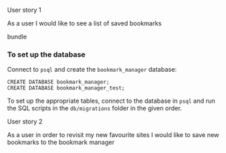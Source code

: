User story 1

As a user
I would like to see a list of saved bookmarks

bundle
```	```


 ### To set up the database

 Connect to `psql` and create the `bookmark_manager` database:

 ```
CREATE DATABASE bookmark_manager;
CREATE DATABASE bookmark_manager_test;
```

 To set up the appropriate tables, connect to the database in `psql` and run the SQL scripts in the `db/migrations` folder in the given order.

User story 2

As a user
in order to revisit my new favourite sites
I would like to save new bookmarks to the bookmark manager